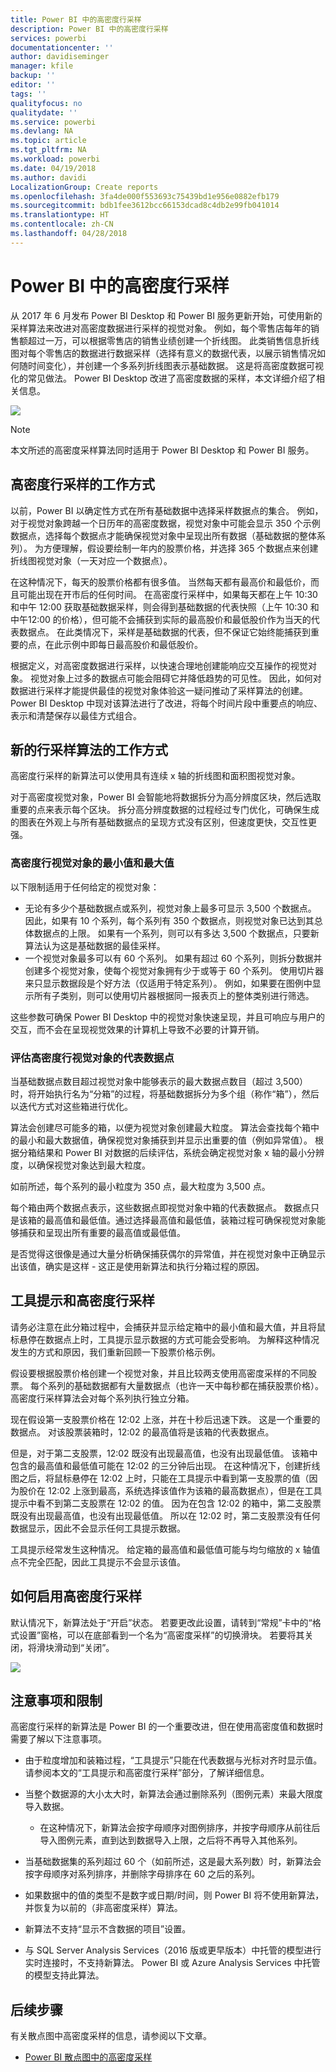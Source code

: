 ```yaml
---
title: Power BI 中的高密度行采样
description: Power BI 中的高密度行采样
services: powerbi
documentationcenter: ''
author: davidiseminger
manager: kfile
backup: ''
editor: ''
tags: ''
qualityfocus: no
qualitydate: ''
ms.service: powerbi
ms.devlang: NA
ms.topic: article
ms.tgt_pltfrm: NA
ms.workload: powerbi
ms.date: 04/19/2018
ms.author: davidi
LocalizationGroup: Create reports
ms.openlocfilehash: 3fa4de000f553693c75439bd1e956e0882efb179
ms.sourcegitcommit: bdb1fee3612bcc66153dcad8c4db2e99fb041014
ms.translationtype: HT
ms.contentlocale: zh-CN
ms.lasthandoff: 04/28/2018
---
```

# <a name="high-density-line-sampling-in-power-bi"></a>Power BI 中的高密度行采样
从 2017 年 6 月发布 Power BI Desktop 和 Power BI 服务更新开始，可使用新的采样算法来改进对高密度数据进行采样的视觉对象。 例如，每个零售店每年的销售额超过一万，可以根据零售店的销售业绩创建一个折线图。 此类销售信息折线图对每个零售店的数据进行数据采样（选择有意义的数据代表，以展示销售情况如何随时间变化），并创建一个多系列折线图表示基础数据。 这是将高密度数据可视化的常见做法。 Power BI Desktop 改进了高密度数据的采样，本文详细介绍了相关信息。

![](media/desktop-high-density-sampling/high-density-sampling_01.png)

> [!NOTE]
> 本文所述的高密度采样算法同时适用于 Power BI Desktop 和 Power BI 服务。
> 
> 

## <a name="how-high-density-line-sampling-works"></a>高密度行采样的工作方式
以前，Power BI 以确定性方式在所有基础数据中选择采样数据点的集合。 例如，对于视觉对象跨越一个日历年的高密度数据，视觉对象中可能会显示 350 个示例数据点，选择每个数据点才能确保视觉对象中呈现出所有数据（基础数据的整体系列）。 为方便理解，假设要绘制一年内的股票价格，并选择 365 个数据点来创建折线图视觉对象（一天对应一个数据点）。

在这种情况下，每天的股票价格都有很多值。 当然每天都有最高价和最低价，而且可能出现在开市后的任何时间。 在高密度行采样中，如果每天都在上午 10:30 和中午 12:00 获取基础数据采样，则会得到基础数据的代表快照（上午 10:30 和中午12:00 的价格），但可能不会捕获到实际的最高股价和最低股价作为当天的代表数据点。 在此类情况下，采样是基础数据的代表，但不保证它始终能捕获到重要的点，在此示例中即每日最高股价和最低股价。

根据定义，对高密度数据进行采样，以快速合理地创建能响应交互操作的视觉对象。 视觉对象上过多的数据点可能会阻碍它并降低趋势的可见性。 因此，如何对数据进行采样才能提供最佳的视觉对象体验这一疑问推动了采样算法的创建。 Power BI Desktop 中现对该算法进行了改进，将每个时间片段中重要点的响应、表示和清楚保存以最佳方式组合。

## <a name="how-the-new-line-sampling-algorithm-works"></a>新的行采样算法的工作方式
高密度行采样的新算法可以使用具有连续 x 轴的折线图和面积图视觉对象。

对于高密度视觉对象，Power BI 会智能地将数据拆分为高分辨度区块，然后选取重要的点来表示每个区块。 拆分高分辨度数据的过程经过专门优化，可确保生成的图表在外观上与所有基础数据点的呈现方式没有区别，但速度更快，交互性更强。

### <a name="minimum-and-maximum-values-for-high-density-line-visuals"></a>高密度行视觉对象的最小值和最大值
以下限制适用于任何给定的视觉对象：

* 无论有多少个基础数据点或系列，视觉对象上最多可显示 3,500 个数据点。 因此，如果有 10 个系列，每个系列有 350 个数据点，则视觉对象已达到其总体数据点的上限。 如果有一个系列，则可以有多达 3,500 个数据点，只要新算法认为这是基础数据的最佳采样。
* 一个视觉对象最多可以有 60 个系列。 如果有超过 60 个系列，则拆分数据并创建多个视觉对象，使每个视觉对象拥有少于或等于 60 个系列。 使用切片器来只显示数据段是个好方法（仅适用于特定系列）。 例如，如果要在图例中显示所有子类别，则可以使用切片器根据同一报表页上的整体类别进行筛选。

这些参数可确保 Power BI Desktop 中的视觉对象快速呈现，并且可响应与用户的交互，而不会在呈现视觉效果的计算机上导致不必要的计算开销。

### <a name="evaluating-representative-data-points-for-high-density-line-visuals"></a>评估高密度行视觉对象的代表数据点
当基础数据点数目超过视觉对象中能够表示的最大数据点数目（超过 3,500）时，将开始执行名为“分箱”的过程，将基础数据拆分为多个组（称作“箱”），然后以迭代方式对这些箱进行优化。

算法会创建尽可能多的箱，以便为视觉对象创建最大粒度。 算法会查找每个箱中的最小和最大数据值，确保视觉对象捕获到并显示出重要的值（例如异常值）。 根据分箱结果和 Power BI 对数据的后续评估，系统会确定视觉对象 x 轴的最小分辨度，以确保视觉对象达到最大粒度。

如前所述，每个系列的最小粒度为 350 点，最大粒度为 3,500 点。

每个箱由两个数据点表示，这些数据点即视觉对象中箱的代表数据点。 数据点只是该箱的最高值和最低值。通过选择最高值和最低值，装箱过程可确保视觉对象能够捕获和呈现出所有重要的最高值或最低值。

是否觉得这很像是通过大量分析确保捕获偶尔的异常值，并在视觉对象中正确显示出该值，确实是这样 - 这正是使用新算法和执行分箱过程的原因。

## <a name="tooltips-and-high-density-line-sampling"></a>工具提示和高密度行采样
请务必注意在此分箱过程中，会捕获并显示给定箱中的最小值和最大值，并且将鼠标悬停在数据点上时，工具提示显示数据的方式可能会受影响。 为解释这种情况发生的方式和原因，我们重新回顾一下股票价格示例。

假设要根据股票价格创建一个视觉对象，并且比较两支使用高密度采样的不同股票。 每个系列的基础数据都有大量数据点（也许一天中每秒都在捕获股票价格）。 高密度行采样算法会对每个系列执行独立分箱。

现在假设第一支股票价格在 12:02 上涨，并在十秒后迅速下跌。 这是一个重要的数据点。 对该股票装箱时，12:02 的最高值将是该箱的代表数据点。

但是，对于第二支股票，12:02 既没有出现最高值，也没有出现最低值。 该箱中包含的最高值和最低值可能在 12:02 的三分钟后出现。 在这种情况下，创建折线图之后，将鼠标悬停在 12:02 上时，只能在工具提示中看到第一支股票的值（因为股价在 12:02 上涨到最高，系统选择该值作为该箱的最高数据点），但是在工具提示中看不到第二支股票在 12:02 的值。 因为在包含 12:02 的箱中，第二支股票既没有出现最高值，也没有出现最低值。 所以在 12:02 时，第二支股票没有任何数据显示，因此不会显示任何工具提示数据。

工具提示经常发生这种情况。 给定箱的最高值和最低值可能与均匀缩放的 x 轴值点不完全匹配，因此工具提示不会显示该值。  

## <a name="how-to-turn-on-high-density-line-sampling"></a>如何启用高密度行采样
默认情况下，新算法处于“开启”状态。 若要更改此设置，请转到“常规”卡中的“格式设置”窗格，可以在底部看到一个名为“高密度采样”的切换滑块。 若要将其关闭，将滑块滑动到“关闭”。

![](media/desktop-high-density-sampling/high-density-sampling_02.png)

## <a name="considerations-and-limitations"></a>注意事项和限制
高密度行采样的新算法是 Power BI 的一个重要改进，但在使用高密度值和数据时需要了解以下注意事项。

* 由于粒度增加和装箱过程，“工具提示”只能在代表数据与光标对齐时显示值。 请参阅本文的“工具提示和高密度行采样”部分，了解详细信息。
* 当整个数据源的大小太大时，新算法会通过删除系列（图例元素）来最大限度导入数据。
  
  * 在这种情况下，新算法会按字母顺序对图例排序，并按字母顺序从前往后导入图例元素，直到达到数据导入上限，之后将不再导入其他系列。
* 当基础数据集的系列超过 60 个（如前所述，这是最大系列数）时，新算法会按字母顺序对系列排序，并删除字母排序在 60 之后的系列。
* 如果数据中的值的类型不是数字或日期/时间，则 Power BI 将不使用新算法，并恢复为以前的（非高密度采样）算法。
* 新算法不支持“显示不含数据的项目”设置。
* 与 SQL Server Analysis Services（2016 版或更早版本）中托管的模型进行实时连接时，不支持新算法。 Power BI 或 Azure Analysis Services 中托管的模型支持此算法。

## <a name="next-steps"></a>后续步骤
有关散点图中高密度采样的信息，请参阅以下文章。

* [Power BI 散点图中的高密度采样](desktop-high-density-scatter-charts.md)

